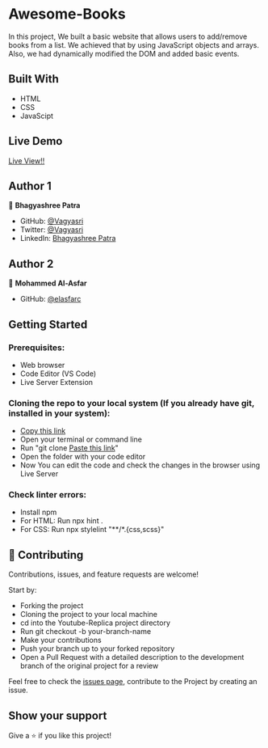 # Awesome-Books

In this project, We built a basic website that allows users to add/remove books from a list. We achieved that by using JavaScript objects and arrays. Also, we had dynamically modified the DOM and added basic events.

## Built With

- HTML
- CSS
- JavaScipt

## Live Demo

[Live View!!](https://vagyasri.github.io/Awesome-Books/)

## Author 1

👤 **Bhagyashree Patra**

- GitHub: [@Vagyasri](https://github.com/Vagyasri)
- Twitter: [@Vagyasri](https://twitter.com/Vagyasri)
- LinkedIn: [Bhagyashree Patra](https://www.linkedin.com/in/bhagyashree-patra-029bb059/)

## Author 2

👤 **Mohammed Al-Asfar**

- GitHub: [@elasfarc](https://github.com/elasfarc)

## Getting Started

### Prerequisites:

- Web browser
- Code Editor (VS Code)
- Live Server Extension

### Cloning the repo to your local system (If you already have git, installed in your system):

- [Copy this link](https://github.com/Vagyasri/Awesome-Books.git)
- Open your terminal or command line
- Run "git clone [Paste this link](https://github.com/Vagyasri/Awesome-Books.git)"
- Open the folder with your code editor
- Now You can edit the code and check the changes in the browser using Live Server

### Check linter errors:

- Install npm
- For HTML: Run npx hint .
- For CSS: Run npx stylelint "**/*.{css,scss}"

## 🤝 Contributing

Contributions, issues, and feature requests are welcome!

Start by:

- Forking the project
- Cloning the project to your local machine
- cd into the Youtube-Replica project directory
- Run git checkout -b your-branch-name
- Make your contributions
- Push your branch up to your forked repository
- Open a Pull Request with a detailed description to the development branch of the original project for a review

Feel free to check the [issues page](https://github.com/Vagyasri/Awesome-Books/issues), contribute to the Project by creating an issue.


## Show your support

Give a ⭐️ if you like this project!
